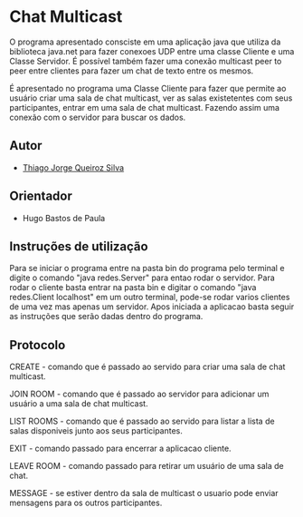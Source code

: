 # Chat Multicast

O programa apresentado consciste em uma aplicação java que utiliza da biblioteca java.net para fazer conexoes UDP entre uma classe Cliente e uma Classe Servidor. É possível também fazer uma conexão multicast peer to peer entre clientes para fazer um chat de texto entre os mesmos.

É apresentado no programa uma Classe Cliente para fazer que permite ao usuário criar uma sala de chat multicast, ver as salas existetentes com seus participantes, entrar em uma sala de chat multicast. Fazendo assim uma conexão com o servidor para buscar os dados.

## Autor

* [Thiago Jorge Queiroz Silva](https://github.com/ThiagoQueirozSilva)

## Orientador

* Hugo Bastos de Paula

## Instruções de utilização

Para se iniciar o programa entre na pasta bin do programa pelo terminal e digite o comando "java redes.Server" para entao rodar o servidor.
Para rodar o cliente basta entrar na pasta bin e digitar o comando "java redes.Client localhost" em um outro terminal, pode-se rodar varios clientes de uma vez mas apenas um servidor. Apos iniciada a aplicacao basta seguir as instruções que serão dadas dentro do programa.


## Protocolo

CREATE - comando que é passado ao servido para criar uma sala de chat multicast.

JOIN ROOM - comando que é passado ao servidor para adicionar um usuário a uma sala de chat multicast.

LIST ROOMS - comando que é passado ao servido para listar a lista de salas disponiveis junto aos seus participantes.

EXIT - comando passado para encerrar a aplicacao cliente.

LEAVE ROOM - comando passado para retirar um usuário de uma sala de chat.

MESSAGE - se estiver dentro da sala de multicast o usuario pode enviar mensagens para os outros participantes.

